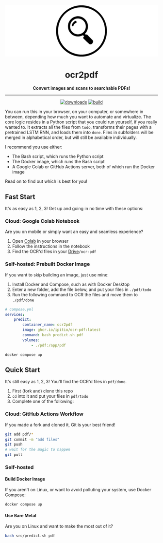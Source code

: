 <div align="center">

[![logo](public/wide.webp)](https://github.com/ipitio/ocr-pdf)

# ocr2pdf

**Convert images and scans to searchable PDFs!**

---

[![downloads](https://img.shields.io/badge/dynamic/json?url=https%3A%2F%2Fipitio.github.io%2Fbackage%2Fipitio%2Focr-pdf%2Focr-pdf.json&query=%24.downloads&logo=github&logoColor=959da5&labelColor=333a41&label=pulls)](https://github.com/arevindh/pihole-speedtest/pkgs/container/pihole-speedtest) [![build](https://github.com/ipitio/ocr-pdf/actions/workflows/publish.yml/badge.svg)](https://github.com/ipitio/ocr-pdf/actions/workflows/publish.yml)

</div>

You can run this in your browser, on your computer, or somewhere in between, depending how much you want to automate and virtualize. The core logic resides in a Python script that you could run yourself, if you really wanted to. It extracts all the files from `todo`, transforms their pages with a pretrained LSTM RNN, and loads them into `done`. Files in subfolders will be merged in alphabetical order, but will still be available individually.

I recommend you use either:

- The Bash script, which runs the Python script
- The Docker image, which runs the Bash script
- A Google Colab or GitHub Actions server, both of which run the Docker image

Read on to find out which is best for you!

## Fast Start

It's as easy as 1, 2, 3! Get up and going in no time with these options:

### Cloud: Google Colab Notebook

Are you on mobile or simply want an easy and seamless experience?

1. Open [Colab](https://colab.research.google.com/github/ipitio/ocr-pdf/blob/master/colab.ipynb) in your browser
2. Follow the instructions in the notebook
3. Find the OCR'd files in your [Drive](https://drive.google.com/drive/my-drive)`/ocr-pdf`

### Self-hosted: Prebuilt Docker Image

If you want to skip building an image, just use mine:

1. Install Docker and Compose, such as with Docker Desktop
2. Enter a new folder, add the file below, and put your files in `./pdf/todo`
3. Run the following command to OCR the files and move them to `./pdf/done`

```yaml
# compose.yml
services:
    predict:
        container_name: ocr2pdf
        image: ghcr.io/ipitio/ocr-pdf:latest
        command: bash predict.sh pdf
        volumes:
            - ./pdf:/app/pdf
```

```bash
docker compose up
```

## Quick Start

It's still easy as 1, 2, 3! You'll find the OCR'd files in `pdf/done`.

1. First (fork and) clone this repo
2. `cd` into it and put your files in `pdf/todo`
3. Complete one of the following:

### Cloud: GitHub Actions Workflow

If you made a fork and cloned it, Git is your best friend!

```bash
git add pdf/*
git commit -m "add files"
git push
# wait for the magic to happen
git pull
```

### Self-hosted

#### Build Docker Image

If you aren't on Linux, or want to avoid polluting your system, use Docker Compose:

```bash
docker compose up
```

#### Use Bare Metal

Are you on Linux and want to make the most out of it?

```bash
bash src/predict.sh pdf
```
